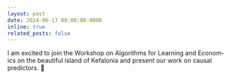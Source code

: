 ```yaml
---
layout: post
date: 2024-06-17 08:00:00-0000
inline: true
related_posts: false
---
```


I am excited to join the Work­shop on Al­go­rithms for Learn­ing and Eco­nom­ics on the beautiful island of Kefalonia and present our work on causal predictors. :whale:
